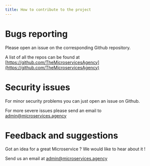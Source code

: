 ```yaml
---
title: How to contribute to the project
---
```


# Bugs reporting

Please open an issue on the corresponding Github repository.

A list of all the repos can be found at [https://github.com/TheMicroservicesAgency](https://github.com/TheMicroservicesAgency)

# Security issues

For minor security problems you can just open an issue on Github.

For more severe issues please send an email to [admin@microservices.agency](mailto:admin@microservices.agency)

# Feedback and suggestions

Got an idea for a great Microservice ? We would like to hear about it !

Send us an email at  [admin@microservices.agency](mailto:admin@microservices.agency)
